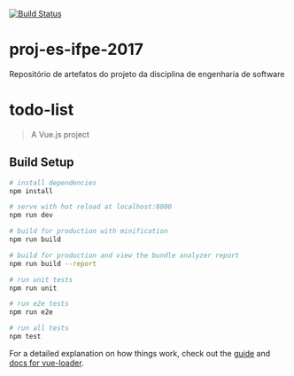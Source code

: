 [![Build Status](https://travis-ci.org/brfreitas/proj-es-ifpe-2017.svg?branch=master)](https://travis-ci.org/brfreitas/proj-es-ifpe-2017)

# proj-es-ifpe-2017
Repositório de artefatos do projeto da disciplina de engenharia de software

# todo-list

> A Vue.js project

## Build Setup

``` bash
# install dependencies
npm install

# serve with hot reload at localhost:8080
npm run dev

# build for production with minification
npm run build

# build for production and view the bundle analyzer report
npm run build --report

# run unit tests
npm run unit

# run e2e tests
npm run e2e

# run all tests
npm test
```

For a detailed explanation on how things work, check out the [guide](http://vuejs-templates.github.io/webpack/) and [docs for vue-loader](http://vuejs.github.io/vue-loader).
